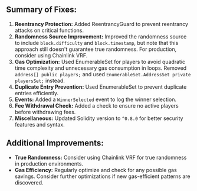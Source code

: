 ## Summary of Fixes:
1. **Reentrancy Protection:** Added ReentrancyGuard to prevent reentrancy attacks on critical functions.
2. **Randomness Source Improvement:** Improved the randomness source to include `block.difficulty` and `block.timestamp`, but note that this approach still doesn't guarantee true randomness. For production, consider using Chainlink VRF.
3. **Gas Optimization:** Used EnumerableSet for players to avoid quadratic time complexity and unnecessary gas consumption in loops. Removed `address[] public players;` and used `EnumerableSet.AddressSet private playersSet;` instead.
4. **Duplicate Entry Prevention:** Used EnumerableSet to prevent duplicate entries efficiently.
5. **Events:** Added a `WinnerSelected` event to log the winner selection.
6. **Fee Withdrawal Check:** Added a check to ensure no active players before withdrawing fees.
7. **Miscellaneous:** Updated Solidity version to `^0.8.0` for better security features and syntax.

## Additional Improvements:
- **True Randomness:** Consider using Chainlink VRF for true randomness in production environments.
- **Gas Efficiency:** Regularly optimize and check for any possible gas savings. Consider further optimizations if new gas-efficient patterns are discovered.